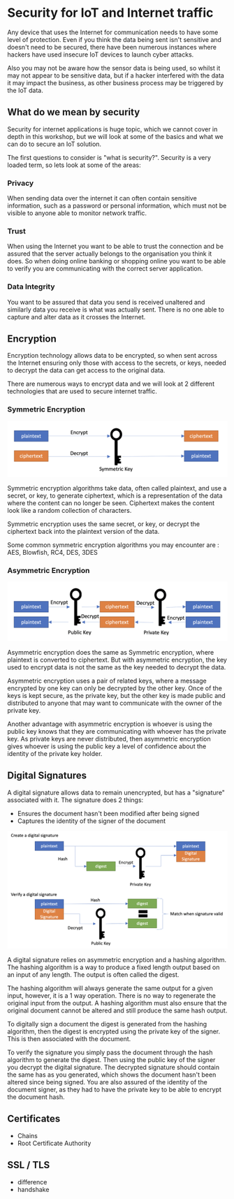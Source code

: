 # Security for IoT and Internet traffic

Any device that uses the Internet for communication needs to have some level of protection.  Even if you think the data being sent isn't sensitive and doesn't need to be secured, there have been numerous instances where hackers have used insecure IoT devices to launch cyber attacks.

Also you may not be aware how the sensor data is being used, so whilst it may not appear to be sensitive data, but if a hacker interfered with the data it may impact the business, as other business process may be triggered by the IoT data.

## What do we mean by security

Security for internet applications is huge topic, which we cannot cover in depth in this workshop, but we will look at some of the basics and what we can do to secure an IoT solution.

The first questions to consider is "what is security?".  Security is a very loaded term, so lets look at some of the areas:

### Privacy

When sending data over the internet it can often contain sensitive information, such as a password or personal information, which must not be visible to anyone able to monitor network traffic.

### Trust

When using the Internet you want to be able to trust the connection and be assured that the server actually belongs to the organisation you think it does.  So when doing online banking or shopping online you want to be able to verify you are communicating with the correct server application.

### Data Integrity

You want to be assured that data you send is received unaltered and similarly data you receive is what was actually sent.  There is no one able to capture and alter data as it crosses the Internet.

## Encryption

Encryption technology allows data to be encrypted, so when sent across the Internet ensuring only those with access to the secrets, or keys, needed to decrypt the data can get access to the original data.

There are numerous ways to encrypt data and we will look at 2 different technologies that are used to secure internet traffic.

### Symmetric Encryption

![Symmetric encryption](../images/symmetric.png)

Symmetric encryption algorithms take data, often called plaintext, and use a secret, or key, to generate ciphertext, which is a representation of the data where the content can no longer be seen.  Ciphertext makes the content look like a random collection of characters.

Symmetric encryption uses the same secret, or key, or decrypt the ciphertext back into the plaintext version of the data.

Some common symmetric encryption algorithms you may encounter are : AES, Blowfish, RC4, DES, 3DES

### Asymmetric Encryption

![Asymmetric encryption](../images/asymmetric.png)

Asymmetric encryption does the same as Symmetric encryption, where plaintext is converted to ciphertext.  But with asymmetric encryption, the key used to encrypt data is not the same as the key needed to decrypt the data.

Asymmetric encryption uses a pair of related keys, where a message encrypted by one key can only be decrypted by the other key.  Once of the keys is kept secure, as the private key, but the other key is made public and distributed to anyone that may want to communicate with the owner of the private key.

Another advantage with asymmetric encryption is whoever is using the public key knows that they are communicating with whoever has the private key.  As private keys are never distributed, then asymmetric encryption gives whoever is using the public key a level of confidence about the identity of the private key holder.

## Digital Signatures

A digital signature allows data to remain unencrypted, but has a "signature" associated with it.  The signature does 2 things:

- Ensures the document hasn't been modified after being signed
- Captures the identity of the signer of the document

![Digital Signature](../images/digitalSignature.png)

A digital signature relies on asymmetric encryption and a hashing algorithm.  The hashing algorithm is a way to produce a fixed length output based on an input of any length.  The output is often called the digest.

The hashing algorithm will always generate the same output for a given input, however, it is a 1 way operation.  There is no way to regenerate the original input from the output.  A hashing algorithm must also ensure that the original document cannot be altered and still produce the same hash output.

To digitally sign a document the digest is generated from the hashing algorithm, then the digest is encrypted using the private key of the signer.  This is then associated with the document.

To verify the signature you simply pass the document through the hash algorithm to generate the digest.  Then using the public key of the signer you decrypt the digital signature.  The decrypted signature should contain the same has as you generated, which shows the document hasn't been altered since being signed.  You are also assured of the identity of the document signer, as they had to have the private key to be able to encrypt the document hash.

## Certificates

- Chains
- Root Certificate Authority

## SSL / TLS

- difference
- handshake
